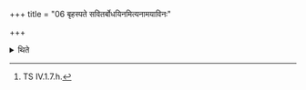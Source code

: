 +++
title = "06 बृहस्पते सवितर्बोधयिनमित्यनामयाविनः"

+++

<details><summary>थिते</summary>

6. In the case of a sacrificer who is not suffering from a disease (he uses the verse beginning with) br̥haspate savitar bodhayainam.[^1]   

[^1]: TS IV.1.7.h. 

</details>
